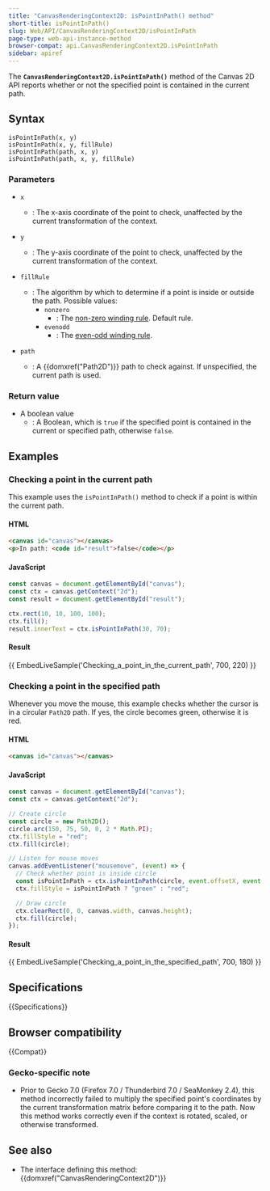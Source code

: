 ```yaml
---
title: "CanvasRenderingContext2D: isPointInPath() method"
short-title: isPointInPath()
slug: Web/API/CanvasRenderingContext2D/isPointInPath
page-type: web-api-instance-method
browser-compat: api.CanvasRenderingContext2D.isPointInPath
sidebar: apiref
---
```


The
**`CanvasRenderingContext2D.isPointInPath()`**
method of the Canvas 2D API reports whether or not the specified point is contained in
the current path.

## Syntax

```js-nolint
isPointInPath(x, y)
isPointInPath(x, y, fillRule)
isPointInPath(path, x, y)
isPointInPath(path, x, y, fillRule)
```

### Parameters

- `x`
  - : The x-axis coordinate of the point to check, unaffected by the current
    transformation of the context.
- `y`
  - : The y-axis coordinate of the point to check, unaffected by the current
    transformation of the context.
- `fillRule`
  - : The algorithm by which to determine if a point is inside or outside the path.
    Possible values:
    - `nonzero`
      - : The [non-zero winding rule](https://en.wikipedia.org/wiki/Nonzero-rule).
        Default rule.
    - `evenodd`
      - : The [even-odd winding rule](https://en.wikipedia.org/wiki/Even%E2%80%93odd_rule).

- `path`
  - : A {{domxref("Path2D")}} path to check against. If unspecified, the current path is
    used.

### Return value

- A boolean value
  - : A Boolean, which is `true` if the specified point is contained in the
    current or specified path, otherwise `false`.

## Examples

### Checking a point in the current path

This example uses the `isPointInPath()` method to check if a point is within
the current path.

#### HTML

```html
<canvas id="canvas"></canvas>
<p>In path: <code id="result">false</code></p>
```

#### JavaScript

```js
const canvas = document.getElementById("canvas");
const ctx = canvas.getContext("2d");
const result = document.getElementById("result");

ctx.rect(10, 10, 100, 100);
ctx.fill();
result.innerText = ctx.isPointInPath(30, 70);
```

#### Result

{{ EmbedLiveSample('Checking_a_point_in_the_current_path', 700, 220) }}

### Checking a point in the specified path

Whenever you move the mouse, this example checks whether the cursor is in a circular
`Path2D` path. If yes, the circle becomes green, otherwise it is red.

#### HTML

```html
<canvas id="canvas"></canvas>
```

#### JavaScript

```js
const canvas = document.getElementById("canvas");
const ctx = canvas.getContext("2d");

// Create circle
const circle = new Path2D();
circle.arc(150, 75, 50, 0, 2 * Math.PI);
ctx.fillStyle = "red";
ctx.fill(circle);

// Listen for mouse moves
canvas.addEventListener("mousemove", (event) => {
  // Check whether point is inside circle
  const isPointInPath = ctx.isPointInPath(circle, event.offsetX, event.offsetY);
  ctx.fillStyle = isPointInPath ? "green" : "red";

  // Draw circle
  ctx.clearRect(0, 0, canvas.width, canvas.height);
  ctx.fill(circle);
});
```

#### Result

{{ EmbedLiveSample('Checking_a_point_in_the_specified_path', 700, 180) }}

## Specifications

{{Specifications}}

## Browser compatibility

{{Compat}}

### Gecko-specific note

- Prior to Gecko 7.0 (Firefox 7.0 / Thunderbird 7.0 / SeaMonkey 2.4), this method
  incorrectly failed to multiply the specified point's coordinates by the current
  transformation matrix before comparing it to the path. Now this method works correctly
  even if the context is rotated, scaled, or otherwise transformed.

## See also

- The interface defining this method: {{domxref("CanvasRenderingContext2D")}}

